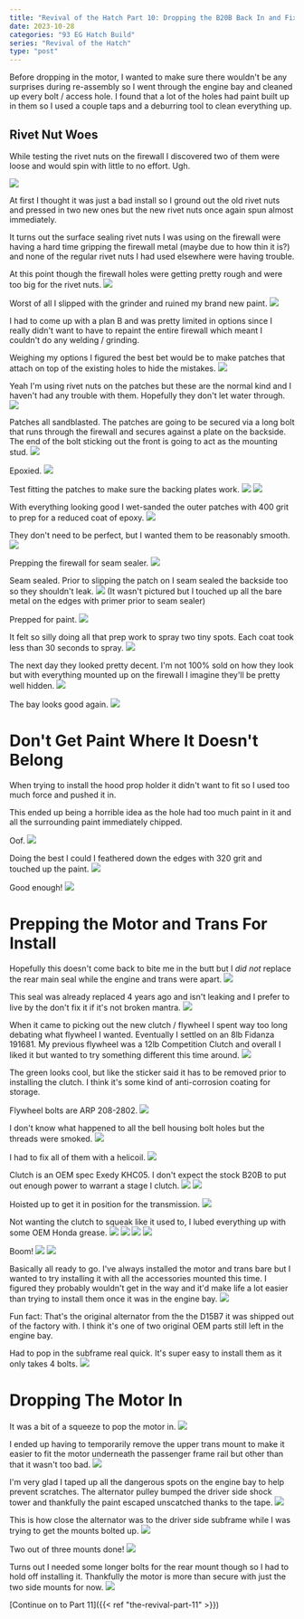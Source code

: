 ```yaml
---
title: "Revival of the Hatch Part 10: Dropping the B20B Back In and Fixing Some Mistakes"
date: 2023-10-28
categories: "93 EG Hatch Build"
series: "Revival of the Hatch"
type: "post"
---
```


Before dropping in the motor, I wanted to make sure there wouldn't be any surprises during re-assembly so I went through the engine bay and cleaned up every bolt / access hole. I found that a lot of the holes had paint built up in them so I used a couple taps and a deburring tool to clean everything up.

## Rivet Nut Woes

While testing the rivet nuts on the firewall I discovered two of them were loose and would spin with little to no effort. Ugh.

![](images/1.jpg)

At first I thought it was just a bad install so I ground out the old rivet nuts and pressed in two new ones but the new rivet nuts once again spun almost immediately.

It turns out the surface sealing rivet nuts I was using on the firewall were having a hard time gripping the firewall metal (maybe due to how thin it is?) and none of the regular rivet nuts I had used elsewhere were having trouble.

At this point though the firewall holes were getting pretty rough and were too big for the rivet nuts.
![](images/2.jpg)

Worst of all I slipped with the grinder and ruined my brand new paint.
![](images/3.jpg)

I had to come up with a plan B and was pretty limited in options since I really didn't want to have to repaint the entire firewall which meant I couldn't do any welding / grinding.

Weighing my options I figured the best bet would be to make patches that attach on top of the existing holes to hide the mistakes.
![](images/4.jpg)

Yeah I'm using rivet nuts on the patches but these are the normal kind and I haven't had any trouble with them. Hopefully they don't let water through.
![](images/5.jpg)

Patches all sandblasted. The patches are going to be secured via a long bolt that runs through the firewall and secures against a plate on the backside. The end of the bolt sticking out the front is going to act as the mounting stud.
![](images/6.jpg)

Epoxied.
![](images/7.jpg)

Test fitting the patches to make sure the backing plates work.
![](images/8.jpg)
![](images/10.jpg)

With everything looking good I wet-sanded the outer patches with 400 grit to prep for a reduced coat of epoxy.
![](images/11.jpg)

They don't need to be perfect, but I wanted them to be reasonably smooth.
![](images/12.jpg)

Prepping the firewall for seam sealer.
![](images/9.jpg)

Seam sealed. Prior to slipping the patch on I seam sealed the backside too so they shouldn't leak.
![](images/13.jpg)
(It wasn't pictured but I touched up all the bare metal on the edges with primer prior to seam sealer)

Prepped for paint.
![](images/14.jpg)

It felt so silly doing all that prep work to spray two tiny spots. Each coat took less than 30 seconds to spray.
![](images/15.jpg)

The next day they looked pretty decent. I'm not 100% sold on how they look but with everything mounted up on the firewall I imagine they'll be pretty well hidden.
![](images/16.jpg)

The bay looks good again.
![](images/17.jpg)

# Don't Get Paint Where It Doesn't Belong

When trying to install the hood prop holder it didn't want to fit so I used too much force and pushed it in.

This ended up being a horrible idea as the hole had too much paint in it and all the surrounding paint immediately chipped.

Oof.
![](images/18.jpg)

Doing the best I could I feathered down the edges with 320 grit and touched up the paint.
![](images/19.jpg)

Good enough!
![](images/20.jpg)

# Prepping the Motor and Trans For Install

Hopefully this doesn't come back to bite me in the butt but I _did not_ replace the rear main seal while the engine and trans were apart.
![](images/22.jpg)

This seal was already replaced 4 years ago and isn't leaking and I prefer to live by the don't fix it if it's not broken mantra.
![](images/23.jpg)

When it came to picking out the new clutch / flywheel I spent way too long debating what flywheel I wanted. Eventually I settled on an 8lb Fidanza 191681. My previous flywheel was a 12lb Competition Clutch and overall I liked it but wanted to try something different this time around.
![](images/24.jpg)

The green looks cool, but like the sticker said it has to be removed prior to installing the clutch. I think it's some kind of anti-corrosion coating for storage.

Flywheel bolts are ARP 208-2802.
![](images/25.jpg)

I don't know what happened to all the bell housing bolt holes but the threads were smoked.
![](images/26.jpg)

I had to fix all of them with a helicoil.
![](images/27.jpg)

Clutch is an OEM spec Exedy KHC05. I don't expect the stock B20B to put out enough power to warrant a stage I clutch.
![](images/28.jpg)
![](images/29.jpg)

Hoisted up to get it in position for the transmission.
![](images/30.jpg)

Not wanting the clutch to squeak like it used to, I lubed everything up with some OEM Honda grease.
![](images/31.jpg)
![](images/32.jpg)
![](images/33.jpg)
![](images/34.jpg)

Boom!
![](images/35.jpg)
![](images/36.jpg)

Basically all ready to go. I've always installed the motor and trans bare but I wanted to try installing it with all the accessories mounted this time. I figured they probably wouldn't get in the way and it'd make life a lot easier than trying to install them once it was in the engine bay.
![](images/37.jpg)

Fun fact: That's the original alternator from the the D15B7 it was shipped out of the factory with. I think it's one of two original OEM parts still left in the engine bay.

Had to pop in the subframe real quick. It's super easy to install them as it only takes 4 bolts.
![](images/38.jpg)

# Dropping The Motor In

It was a bit of a squeeze to pop the motor in.
![](images/39.jpg)

I ended up having to temporarily remove the upper trans mount to make it easier to fit the motor underneath the passenger frame rail but other than that it wasn't too bad.
![](images/40.jpg)

I'm very glad I taped up all the dangerous spots on the engine bay to help prevent scratches. The alternator pulley bumped the driver side shock tower and thankfully the paint escaped unscatched thanks to the tape.
![](images/41.jpg)

This is how close the alternator was to the driver side subframe while I was trying to get the mounts bolted up.
![](images/42.jpg)

Two out of three mounts done!
![](images/43.jpg)

Turns out I needed some longer bolts for the rear mount though so I had to hold off installing it. Thankfully the motor is more than secure with just the two side mounts for now.
![](images/44.jpg)

[Continue on to Part 11]({{< ref "the-revival-part-11" >}})
